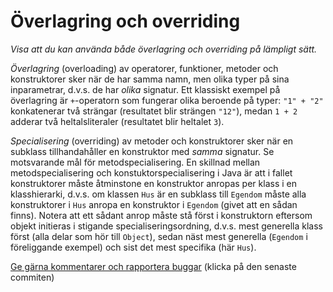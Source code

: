 # Överlagring och overriding

_Visa att du kan använda både överlagring och overriding på lämpligt sätt._

*Överlagring* (overloading) av operatorer, funktioner, metoder och
konstruktorer sker när de har samma namn, men olika typer på sina
inparametrar, d.v.s. de har *olika* signatur. Ett klassiskt
exempel på överlagring är `+`-operatorn som fungerar olika
beroende på typer: `"1" + "2"` konkatenerar två strängar
(resultatet blir strängen `"12"`), medan `1 + 2` adderar två
heltalsliteraler (resultatet blir heltalet `3`).

*Specialisering* (overriding) av metoder och konstruktorer sker
när en subklass tillhandahåller en konstruktor med *samma*
signatur. Se motsvarande mål för metodspecialisering. En skillnad
mellan metodspecialisering och konstuktorspecialisering i Java är
att i fallet konstruktorer måste åtminstone en konstruktor anropas
per klass i en klasshierarki, d.v.s. om klassen `Hus` är en
subklass till `Egendom` måste alla konstruktorer i `Hus` anropa en
konstruktor i `Egendom` (givet att en sådan finns). Notera att ett
sådant anrop måste stå först i konstruktorn eftersom objekt
initieras i stigande specialiseringsordning, d.v.s. mest generella
klass först (alla delar som hör till `Object`), sedan näst mest
generella (`Egendom` i föreliggande exempel) och sist det mest
specifika (här `Hus`).

[Ge gärna kommentarer och rapportera buggar](https://github.com/IOOPM-UU/achievements/commits/master/B5.md) (klicka på den senaste commiten)
